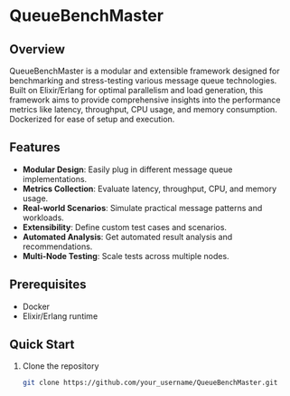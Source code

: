 # QueueBenchMaster

## Overview

QueueBenchMaster is a modular and extensible framework designed for benchmarking and stress-testing various message queue technologies. Built on Elixir/Erlang for optimal parallelism and load generation, this framework aims to provide comprehensive insights into the performance metrics like latency, throughput, CPU usage, and memory consumption. Dockerized for ease of setup and execution.

## Features

- **Modular Design**: Easily plug in different message queue implementations.
- **Metrics Collection**: Evaluate latency, throughput, CPU, and memory usage.
- **Real-world Scenarios**: Simulate practical message patterns and workloads.
- **Extensibility**: Define custom test cases and scenarios.
- **Automated Analysis**: Get automated result analysis and recommendations.
- **Multi-Node Testing**: Scale tests across multiple nodes.

## Prerequisites

- Docker
- Elixir/Erlang runtime

## Quick Start

1. Clone the repository
   ```bash
   git clone https://github.com/your_username/QueueBenchMaster.git
